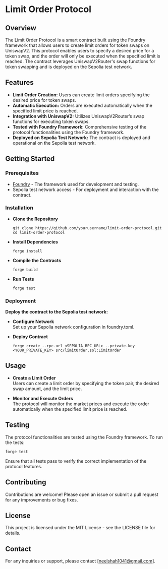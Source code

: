 # Limit Order Protocol

## Overview

The Limit Order Protocol is a smart contract built using the Foundry framework that allows users to create limit orders for token swaps on UniswapV2. This protocol enables users to specify a desired price for a token swap, and the order will only be executed when the specified limit is reached. The contract leverages UniswapV2Router's swap functions for token swapping and is deployed on the Sepolia test network.

## Features

- **Limit Order Creation:** Users can create limit orders specifying the desired price for token swaps.
- **Automatic Execution:** Orders are executed automatically when the specified limit price is reached.
- **Integration with UniswapV2:** Utilizes UniswapV2Router’s swap functions for executing token swaps.
- **Tested with Foundry Framework:** Comprehensive testing of the protocol functionalities using the Foundry framework.
- **Deployed on Sepolia Test Network:** The contract is deployed and operational on the Sepolia test network.

## Getting Started

### Prerequisites

- [Foundry](https://getfoundry.sh/) - The framework used for development and testing.
- Sepolia test network access - For deployment and interaction with the contract.

### Installation

- **Clone the Repository**
   
      git clone https://github.com/yourusername/limit-order-protocol.git
      cd limit-order-protocol
   
- **Install Dependencies**
  
      forge install

- **Compile the Contracts**
  
      forge build
  
- **Run Tests**
  
      forge test

### Deployment
**Deploy the contract to the Sepolia test network:**

- **Configure Network**   
Set up your Sepolia network configuration in foundry.toml.

- **Deploy Contract**
  
      forge create --rpc-url <SEPOLIA_RPC_URL> --private-key <YOUR_PRIVATE_KEY> src/limitOrder.sol:LimitOrder

## Usage
- **Create a Limit Order**  
Users can create a limit order by specifying the token pair, the desired swap amount, and the limit price.

- **Monitor and Execute Orders**  
The protocol will monitor the market prices and execute the order automatically when the specified limit price is reached.

## Testing
The protocol functionalities are tested using the Foundry framework. To run the tests:

    forge test

Ensure that all tests pass to verify the correct implementation of the protocol features.

## Contributing
Contributions are welcome! Please open an issue or submit a pull request for any improvements or bug fixes.

## License
This project is licensed under the MIT License - see the LICENSE file for details.

## Contact
For any inquiries or support, please contact [neelshah1041@gmail.com].